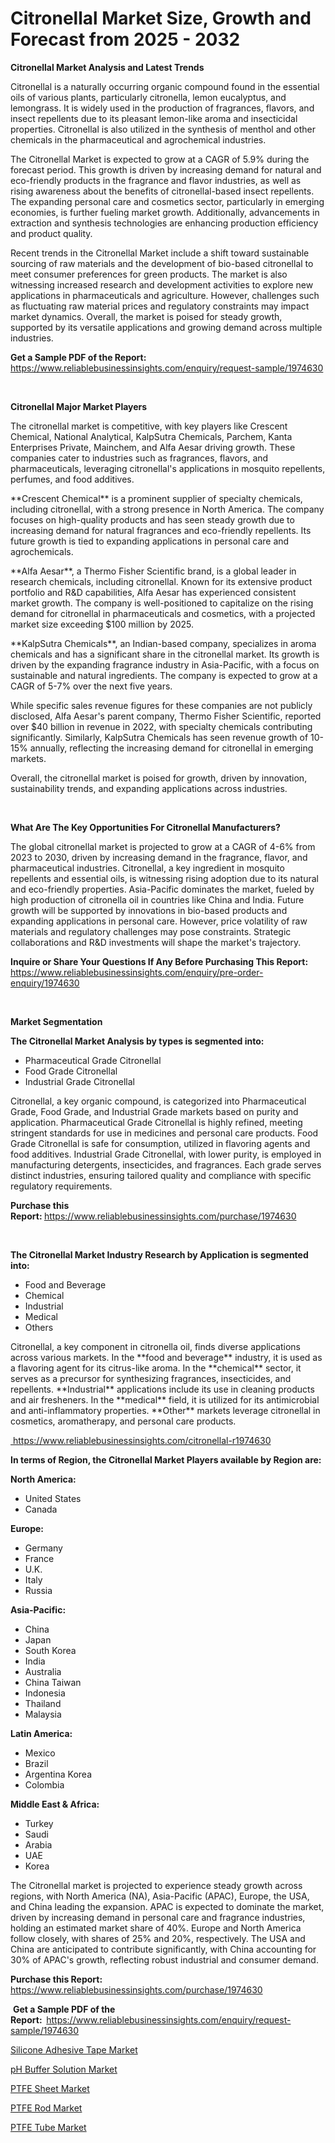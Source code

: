 <p><h1>Citronellal Market Size, Growth and Forecast from 2025 - 2032</h1></p><p><strong>Citronellal Market Analysis and Latest Trends</strong></p>
<p><p>Citronellal is a naturally occurring organic compound found in the essential oils of various plants, particularly citronella, lemon eucalyptus, and lemongrass. It is widely used in the production of fragrances, flavors, and insect repellents due to its pleasant lemon-like aroma and insecticidal properties. Citronellal is also utilized in the synthesis of menthol and other chemicals in the pharmaceutical and agrochemical industries.</p><p>The Citronellal Market is expected to grow at a CAGR of 5.9% during the forecast period. This growth is driven by increasing demand for natural and eco-friendly products in the fragrance and flavor industries, as well as rising awareness about the benefits of citronellal-based insect repellents. The expanding personal care and cosmetics sector, particularly in emerging economies, is further fueling market growth. Additionally, advancements in extraction and synthesis technologies are enhancing production efficiency and product quality.</p><p>Recent trends in the Citronellal Market include a shift toward sustainable sourcing of raw materials and the development of bio-based citronellal to meet consumer preferences for green products. The market is also witnessing increased research and development activities to explore new applications in pharmaceuticals and agriculture. However, challenges such as fluctuating raw material prices and regulatory constraints may impact market dynamics. Overall, the market is poised for steady growth, supported by its versatile applications and growing demand across multiple industries.</p></p>
<p><strong>Get a Sample PDF of the Report:&nbsp;</strong> <a href="https://www.reliablebusinessinsights.com/enquiry/request-sample/1974630?utm_campaign=96&utm_medium=2&utm_source=Github&utm_content=ia&utm_term=25012025&utm_id=citronellal">https://www.reliablebusinessinsights.com/enquiry/request-sample/1974630</a></p>
<p>&nbsp;</p>
<p><strong>Citronellal Major Market Players</strong></p>
<p><p>The citronellal market is competitive, with key players like Crescent Chemical, National Analytical, KalpSutra Chemicals, Parchem, Kanta Enterprises Private, Mainchem, and Alfa Aesar driving growth. These companies cater to industries such as fragrances, flavors, and pharmaceuticals, leveraging citronellal's applications in mosquito repellents, perfumes, and food additives.</p><p>**Crescent Chemical** is a prominent supplier of specialty chemicals, including citronellal, with a strong presence in North America. The company focuses on high-quality products and has seen steady growth due to increasing demand for natural fragrances and eco-friendly repellents. Its future growth is tied to expanding applications in personal care and agrochemicals.</p><p>**Alfa Aesar**, a Thermo Fisher Scientific brand, is a global leader in research chemicals, including citronellal. Known for its extensive product portfolio and R&D capabilities, Alfa Aesar has experienced consistent market growth. The company is well-positioned to capitalize on the rising demand for citronellal in pharmaceuticals and cosmetics, with a projected market size exceeding $100 million by 2025.</p><p>**KalpSutra Chemicals**, an Indian-based company, specializes in aroma chemicals and has a significant share in the citronellal market. Its growth is driven by the expanding fragrance industry in Asia-Pacific, with a focus on sustainable and natural ingredients. The company is expected to grow at a CAGR of 5-7% over the next five years.</p><p>While specific sales revenue figures for these companies are not publicly disclosed, Alfa Aesar's parent company, Thermo Fisher Scientific, reported over $40 billion in revenue in 2022, with specialty chemicals contributing significantly. Similarly, KalpSutra Chemicals has seen revenue growth of 10-15% annually, reflecting the increasing demand for citronellal in emerging markets.</p><p>Overall, the citronellal market is poised for growth, driven by innovation, sustainability trends, and expanding applications across industries.</p></p>
<p>&nbsp;</p>
<p><strong>What Are The Key Opportunities For Citronellal Manufacturers?</strong></p>
<p><p>The global citronellal market is projected to grow at a CAGR of 4-6% from 2023 to 2030, driven by increasing demand in the fragrance, flavor, and pharmaceutical industries. Citronellal, a key ingredient in mosquito repellents and essential oils, is witnessing rising adoption due to its natural and eco-friendly properties. Asia-Pacific dominates the market, fueled by high production of citronella oil in countries like China and India. Future growth will be supported by innovations in bio-based products and expanding applications in personal care. However, price volatility of raw materials and regulatory challenges may pose constraints. Strategic collaborations and R&D investments will shape the market's trajectory.</p></p>
<p><strong>Inquire or Share Your Questions If Any Before Purchasing This Report:</strong> <a href="https://www.reliablebusinessinsights.com/enquiry/pre-order-enquiry/1974630?utm_campaign=96&utm_medium=2&utm_source=Github&utm_content=ia&utm_term=25012025&utm_id=citronellal">https://www.reliablebusinessinsights.com/enquiry/pre-order-enquiry/1974630</a></p>
<p>&nbsp;</p>
<p><strong>Market Segmentation</strong></p>
<p><strong>The Citronellal Market Analysis by types is segmented into:</strong></p>
<p><ul><li>Pharmaceutical Grade Citronellal</li><li>Food Grade Citronellal</li><li>Industrial Grade Citronellal</li></ul></p>
<p><p>Citronellal, a key organic compound, is categorized into Pharmaceutical Grade, Food Grade, and Industrial Grade markets based on purity and application. Pharmaceutical Grade Citronellal is highly refined, meeting stringent standards for use in medicines and personal care products. Food Grade Citronellal is safe for consumption, utilized in flavoring agents and food additives. Industrial Grade Citronellal, with lower purity, is employed in manufacturing detergents, insecticides, and fragrances. Each grade serves distinct industries, ensuring tailored quality and compliance with specific regulatory requirements.</p></p>
<p><strong>Purchase this Report:&nbsp;</strong><a href="https://www.reliablebusinessinsights.com/purchase/1974630?utm_campaign=96&utm_medium=2&utm_source=Github&utm_content=ia&utm_term=25012025&utm_id=citronellal">https://www.reliablebusinessinsights.com/purchase/1974630</a></p>
<p>&nbsp;</p>
<p><strong>The Citronellal Market Industry Research by Application is segmented into:</strong></p>
<p><ul><li>Food and Beverage</li><li>Chemical</li><li>Industrial</li><li>Medical</li><li>Others</li></ul></p>
<p><p>Citronellal, a key component in citronella oil, finds diverse applications across various markets. In the **food and beverage** industry, it is used as a flavoring agent for its citrus-like aroma. In the **chemical** sector, it serves as a precursor for synthesizing fragrances, insecticides, and repellents. **Industrial** applications include its use in cleaning products and air fresheners. In the **medical** field, it is utilized for its antimicrobial and anti-inflammatory properties. **Other** markets leverage citronellal in cosmetics, aromatherapy, and personal care products.</p></p>
<p><a href="https://www.reliablebusinessinsights.com/citronellal-r1974630?utm_campaign=96&utm_medium=2&utm_source=Github&utm_content=ia&utm_term=25012025&utm_id=citronellal">&nbsp;https://www.reliablebusinessinsights.com/citronellal-r1974630</a></p>
<p><strong>In terms of Region, the Citronellal Market Players available by Region are:</strong></p>
<p>
    <p> <strong> North America: </strong>
        <ul>
            <li>United States</li>
            <li>Canada</li>
        </ul>
        </p> 
    <p> <strong> Europe: </strong>
        <ul>
            <li>Germany</li>
            <li>France</li>
            <li>U.K.</li>
            <li>Italy</li>
            <li>Russia</li>
        </ul>
        </p> 
    <p> <strong> Asia-Pacific: </strong>
        <ul>
            <li>China</li>
            <li>Japan</li>
            <li>South Korea</li>
            <li>India</li>
            <li>Australia</li>
            <li>China Taiwan</li>
            <li>Indonesia</li>
            <li>Thailand</li>
            <li>Malaysia</li>
        </ul>
        </p> 
    <p> <strong> Latin America: </strong>
        <ul>
            <li>Mexico</li>
            <li>Brazil</li>
            <li>Argentina Korea</li>
            <li>Colombia</li>
        </ul>
        </p> 
    <p> <strong> Middle East & Africa: </strong>
        <ul>
            <li>Turkey</li>
            <li>Saudi</li>
            <li>Arabia</li>
            <li>UAE</li>
            <li>Korea</li>
        </ul>
    </p>
    </p>
<p><p>The Citronellal market is projected to experience steady growth across regions, with North America (NA), Asia-Pacific (APAC), Europe, the USA, and China leading the expansion. APAC is expected to dominate the market, driven by increasing demand in personal care and fragrance industries, holding an estimated market share of 40%. Europe and North America follow closely, with shares of 25% and 20%, respectively. The USA and China are anticipated to contribute significantly, with China accounting for 30% of APAC's growth, reflecting robust industrial and consumer demand.</p></p>
<p><strong>Purchase this Report: </strong><a href="https://www.reliablebusinessinsights.com/purchase/1974630?utm_campaign=96&utm_medium=2&utm_source=Github&utm_content=ia&utm_term=25012025&utm_id=citronellal">https://www.reliablebusinessinsights.com/purchase/1974630</a></p>
<p>&nbsp;<strong>Get a Sample PDF of the Report:&nbsp;&nbsp;</strong><a href="https://www.reliablebusinessinsights.com/enquiry/request-sample/1974630?utm_campaign=96&utm_medium=2&utm_source=Github&utm_content=ia&utm_term=25012025&utm_id=citronellal">https://www.reliablebusinessinsights.com/enquiry/request-sample/1974630</a></p>
<p><strong></strong></p>
<p><p><a href="https://github.com/nabadeneme/Market-Research-Report-List-1/blob/main/silicone-adhesive-tape-market.md?utm_campaign=96&utm_medium=2&utm_source=Github&utm_content=ia&utm_term=25012025&utm_id=citronellal">Silicone Adhesive Tape Market</a></p><p><a href="https://github.com/ramraomeyie/Market-Research-Report-List-1/blob/main/ph-buffer-solution-market.md?utm_campaign=96&utm_medium=2&utm_source=Github&utm_content=ia&utm_term=25012025&utm_id=citronellal">pH Buffer Solution Market</a></p><p><a href="https://github.com/namaqbagels64/Market-Research-Report-List-1/blob/main/ptfe-sheet-market.md?utm_campaign=96&utm_medium=2&utm_source=Github&utm_content=ia&utm_term=25012025&utm_id=citronellal">PTFE Sheet Market</a></p><p><a href="https://github.com/ngozudapshi/Market-Research-Report-List-1/blob/main/ptfe-rod-market.md?utm_campaign=96&utm_medium=2&utm_source=Github&utm_content=ia&utm_term=25012025&utm_id=citronellal">PTFE Rod Market</a></p><p><a href="https://github.com/vitrilaoire/Market-Research-Report-List-1/blob/main/ptfe-tube-market.md?utm_campaign=96&utm_medium=2&utm_source=Github&utm_content=ia&utm_term=25012025&utm_id=citronellal">PTFE Tube Market</a></p></p>